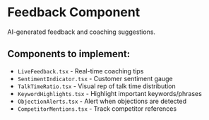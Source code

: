 # Feedback Component

AI-generated feedback and coaching suggestions.

## Components to implement:
- `LiveFeedback.tsx` - Real-time coaching tips
- `SentimentIndicator.tsx` - Customer sentiment gauge
- `TalkTimeRatio.tsx` - Visual rep of talk time distribution
- `KeywordHighlights.tsx` - Highlight important keywords/phrases
- `ObjectionAlerts.tsx` - Alert when objections are detected
- `CompetitorMentions.tsx` - Track competitor references
